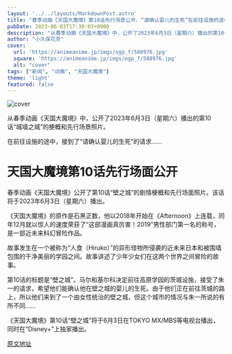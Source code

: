 ```yaml
---
layout: '../../layouts/MarkdownPost.astro'
title: "春季动画《天国大魔境》第10话先行场景公开，“请确认婴儿的生死”在前往设施的途中接到请求……"
pubDate: 2023-06-03T17:30:03+0900
description: "从春季动画《天国大魔境》中，公开了2023年6月3日（星期六）播出的第10话“城墙之城”的梗概和先行场景照片。"
author: "小久保花奈"
cover:
  url: 'https://animeanime.jp/imgs/ogp_f/588976.jpg'
  square: 'https://animeanime.jp/imgs/ogp_f/588976.jpg'
  alt: "cover"
tags: ["新闻", "动画", "天国大魔境"]
theme: 'light'
featured: false
---
```


![cover](https://animeanime.jp/imgs/ogp_f/588976.jpg)

从春季动画《天国大魔境》中，公开了2023年6月3日（星期六）播出的第10话“城墙之城”的梗概和先行场景照片。

在前往设施的途中，接到了“请确认婴儿的生死”的请求……

# 天国大魔境第10话先行场面公开

春季动画《天国大魔境》公开了第10话“壁之城”的剧情梗概和先行场面照片。该话将于2023年6月3日（星期六）播出。

《天国大魔境》的原作是石黑正数，他以2018年开始在《Afternoon》上连载，同年12月就以惊人的速度荣获了“这部漫画真厉害！2019”男性部门第一名的称号，是一部近未来科幻冒险作品。

故事发生在一个被称为“人食（Hiruko）”的异形怪物所侵袭的近未来日本和被围墙包围的干净美丽的学园之间。故事讲述了少年少女们在这两个世界之间冒险的故事。

第10话的标题是“壁之城”。马尔和基尔科决定前往高原学园的茨城设施，接受了朱一的请求，希望他们能确认他在壁之城的婴儿的生死。由于他们正在前往茨城的路上，所以他们来到了一个由女性统治的壁之城，但这个城市的情况与朱一所说的有所不同......

《天国大魔境》第10话“壁之城”将于6月3日在TOKYO MX/MBS等电视台播出，同时在“Disney+”上独家播出。

  [原文地址](https://animeanime.jp/article/2023/06/03/77723.html)